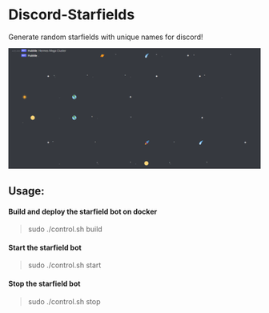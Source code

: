 # Discord-Starfields
Generate random starfields with unique names for discord!

![alt text](example.PNG "Starfield")


## Usage:

#### Build and deploy the starfield bot on docker
> sudo ./control.sh build

#### Start the starfield bot
> sudo ./control.sh start

#### Stop the starfield bot
>sudo ./control.sh stop 

